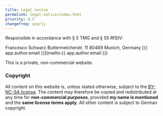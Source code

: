 ```yaml
---
title: Legal notice
permalink: legal-notice/index.html
priority: 0.5
changefreq: yearly
---
```


Responsible in accordance with § 5 TMG and § 55 RfStV:

Francesco Schwarz
Buttermelcherstr. 11
80469 Munich, Germany
[{{ app.author.email }}](mailto:{{ app.author.email }})

This is a private, non-commercial website.

### Copyright

All content on this website is, unless stated otherwise, subject to the [BY-NC-SA license](https://creativecommons.org/licenses/by-nc-sa/4.0/). The content may therefore be copied and redistributed at any time for **non-commercial purposes**, provided **my name is mentioned** and the **same license terms apply**. All other content is subject to German copyright.
